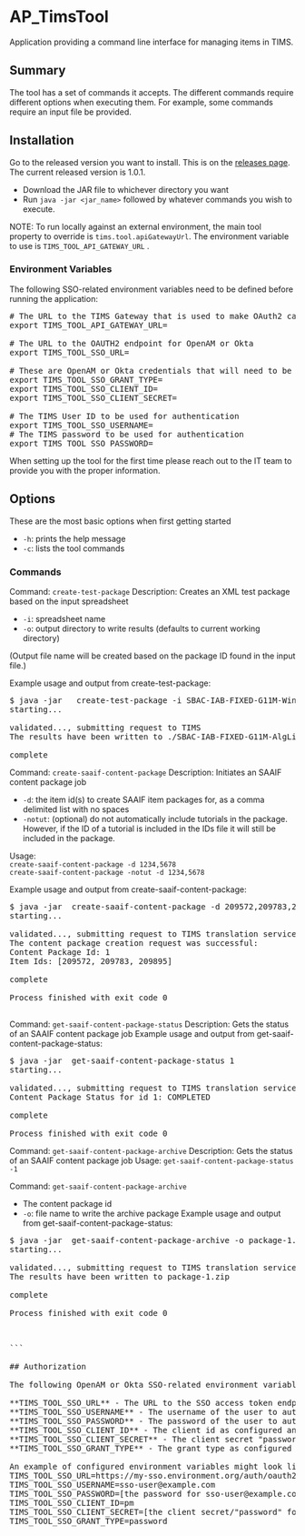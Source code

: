 # AP_TimsTool

Application providing a command line interface for managing items in TIMS.

## Summary

The tool has a set of commands it accepts.  The different commands require different options when executing them.  For example, some commands require an input file be provided.

## Installation

Go to the released version you want to install.  This is on the [releases page](https://github.com/SmarterApp/AP_TimsTool/releases).  The current released version is 1.0.1.

- Download the JAR file to whichever directory you want
- Run `java -jar <jar_name>` followed by whatever commands you wish to execute.

NOTE: To run locally against an external environment, the main tool property to override is `tims.tool.apiGatewayUrl`. The environment variable to use is `TIMS_TOOL_API_GATEWAY_URL` .

### Environment Variables

The following SSO-related environment variables need to be defined before running the application:

<pre>
# The URL to the TIMS Gateway that is used to make OAuth2 calls to TIMS
export TIMS_TOOL_API_GATEWAY_URL=

# The URL to the OAUTH2 endpoint for OpenAM or Okta
export TIMS_TOOL_SSO_URL=

# These are OpenAM or Okta credentials that will need to be provided for the TIMS environment
export TIMS_TOOL_SSO_GRANT_TYPE=
export TIMS_TOOL_SSO_CLIENT_ID=
export TIMS_TOOL_SSO_CLIENT_SECRET=

# The TIMS User ID to be used for authentication
export TIMS_TOOL_SSO_USERNAME=
# The TIMS password to be used for authentication
export TIMS_TOOL_SSO_PASSWORD=
</pre>

When setting up the tool for the first time please reach out to the IT team to provide you with the proper information.

## Options

These are the most basic options when first getting started

- `-h`: prints the help message
- `-c`: lists the tool commands 

### Commands
Command: `create-test-package` 
Description: Creates an XML test package based on the input spreadsheet

- `-i`: spreadsheet name
- `-o`: output directory to write results (defaults to current working directory)

(Output file name will be created based on the package ID found in the input file.)

Example usage and output from create-test-package:

<pre>
$ java -jar <jar-name>  create-test-package -i SBAC-IAB-FIXED-G11M-Winter-2017-2018.xlsx -o .
starting...

validated..., submitting request to TIMS
The results have been written to ./SBAC-IAB-FIXED-G11M-AlgLin.xml

complete
</pre>

Command: `create-saaif-content-package`
Description: Initiates an SAAIF content package job
- `-d`: the item id(s) to create SAAIF item packages for, as a comma delimited list with no spaces
- `-notut`: (optional) do not automatically include tutorials in the package. However, if the ID of a tutorial is included in the IDs file it will still be included in the package.

Usage:     
`create-saaif-content-package -d 1234,5678`  
`create-saaif-content-package -notut -d 1234,5678`
       
Example usage and output from create-saaif-content-package:

<pre>
$ java -jar <jar-name> create-saaif-content-package -d 209572,209783,209895
starting...

validated..., submitting request to TIMS translation service
The content package creation request was successful:
Content Package Id: 1
Item Ids: [209572, 209783, 209895]

complete

Process finished with exit code 0

</pre>

Command: `get-saaif-content-package-status`
Description: Gets the status of an SAAIF content package job 
Example usage and output from get-saaif-content-package-status:

<pre>
$ java -jar <jar-name> get-saaif-content-package-status 1
starting...

validated..., submitting request to TIMS translation service
Content Package Status for id 1: COMPLETED

complete

Process finished with exit code 0
</pre>

Command: `get-saaif-content-package-archive`
Description: Gets the status of an SAAIF content package job 
Usage: `get-saaif-content-package-status -1`

Command: `get-saaif-content-package-archive`
- The content package id
- `-o`: file name to write the archive package
Example usage and output from get-saaif-content-package-status:

<pre>
$ java -jar <jar-name> get-saaif-content-package-archive -o package-1.zip 1
starting...

validated..., submitting request to TIMS translation service
The results have been written to package-1.zip

complete

Process finished with exit code 0
<pre>


```

## Authorization

The following OpenAM or Okta SSO-related environment variables need to be defined before running the application:

**TIMS_TOOL_SSO_URL** - The URL to the SSO access token endpoint  
**TIMS_TOOL_SSO_USERNAME** - The username of the user to authenticate against OpenAM or Okta    
**TIMS_TOOL_SSO_PASSWORD** - The password of the user to authenticate against OpenAM or Okta
**TIMS_TOOL_SSO_CLIENT_ID** - The client id as configured and stored in OpenAM or Okta. This is a public identifier for the application    
**TIMS_TOOL_SSO_CLIENT_SECRET** - The client secret "password" as configured and stored in OpenAM or Okta.  
**TIMS_TOOL_SSO_GRANT_TYPE** - The grant type as configured in OpenAM or Okta - the value for this in most instances is `password`
   
An example of configured environment variables might look like this:
TIMS_TOOL_SSO_URL=https://my-sso.environment.org/auth/oauth2/access_token?realm=/sbac
TIMS_TOOL_SSO_USERNAME=sso-user@example.com
TIMS_TOOL_SSO_PASSWORD=[the password for sso-user@example.com]
TIMS_TOOL_SSO_CLIENT_ID=pm
TIMS_TOOL_SSO_CLIENT_SECRET=[the client secret/"password" for the pm client]
TIMS_TOOL_SSO_GRANT_TYPE=password
